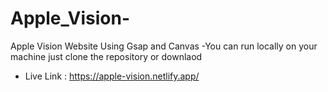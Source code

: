 # Apple_Vision-
Apple Vision Website Using Gsap and Canvas 
-You can run locally on your machine just clone the repository or downlaod 
- Live Link : https://apple-vision.netlify.app/
